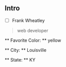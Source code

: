 ## Intro

- [ ] Frank Wheatley

> web developer

** Favorite Color: ** yellow

** City: ** Louisville

** State: ** KY
